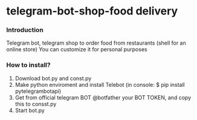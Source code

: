 # telegram-bot-shop-food delivery

### Introduction

Telegram bot, telegram shop to order food from restaurants (shell for an online store)
You can customize it for personal purposes

### How to install?

1) Download bot.py and const.py
2) Make python enviroment and install Telebot (in console: $ pip install pytelegrambotapi)
3) Get from official telegram BOT @botfather your BOT TOKEN, and copy this to consst.py
4) Start bot.py

